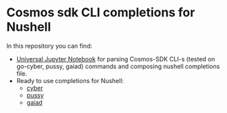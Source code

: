 # Cosmos sdk CLI completions for Nushell

In this repository you can find:
- [Universal Jupyter Notebook](https://github.com/cyber-prophet/cosmos-sdk-CLI-completions-for-nushell/blob/master/cyber-cli-bash-parsing.ipynb) for parsing Cosmos-SDK CLI-s (tested on go-cyber, pussy, gaiad) commands and composing nushell completions file.
- Ready to use completions for Nushell:
  - [cyber](https://raw.githubusercontent.com/cyber-prophet/cosmos-sdk-CLI-completions-for-nushell/master/out/cyber/cyber_nu_completions.nu)
  - [pussy](https://raw.githubusercontent.com/cyber-prophet/cosmos-sdk-CLI-completions-for-nushell/master/out/pussy/pussy_nu_completions.nu)
  - [gaiad](https://raw.githubusercontent.com/cyber-prophet/cosmos-sdk-CLI-completions-for-nushell/master/out/gaiad/gaiad_nu_completions.nu)
